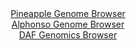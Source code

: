 <div id="Pineapple_Genome_Browser" align="center">
  <a href="https://igv.org/app/?sessionURL=blob:zZJdb9owFIb_i6VWmxQSOwFCIqEpZdBCSzdBaVCrKjKJE1wSO9hOUkD897nVpt2sUrnYNMkX9pE_3vP4OYCaCEk5Az6wTdQxEQIGkGvezHFR5uQWF0QCP8W5JAYQJCWCsJgA_wBSLBVezG70ybVSpfQti6qyVWCWcVM6Ji7wnjPcSDPmhTXgeY5XXGDFhbQuBK65RbO61ZAVLktTv.2YHSvBCls4L9ecSW6VhGVRo..LfpWijDBekKiockXfAkQ6j86YmCn.EoTzII6JlNdkN076wfU4uHeGi4fL7uBh8e0qXHTD8znNGFaVIP2qu.ZruQ.r8eKu6PHLi4E7Wt5OpkHWnDlfz4cvJRVE9pGLek4PIuRpMJQl5OV_6lkPemLfq1AUwzz0BpNJ.242rsdeFu9HN6N7t_1O30cD5DyutAcgXgvXR9BwYNfo2N3W6xT1DAhf6QhOgf_4ZAAlcLzR2x8PQO1KbQuQZFu9iWMALhIigN_yIHSR59mdttuGnoeOxgFUIv97aEeLmedCO7DtbpTSXGmVk0iyUpqYMbOOUzPbn8hyt_XQ9OU6aJ_Zo.XztrSH6Zl9cTWbcXdaXG7.xNOGmoF._u0LdbMfSfVPzPtIEFOtTtXt.7PcSGc5b0TnJriXvflmxqbJnTsvs3fxnIYm5aLASu_XFb38aVyNBcVM6UJNJV3RnKpdqCnyBvjIdrS4IOY51yYCka0.QQMaqAM__xbUOT4dfwA-">Pineapple Genome Browser</a>
</div>
<div id="Alphonso_Genome_Browser" align="center">
  <a href="https://igv.org/app/?sessionURL=blob:zZJdb9owFIb_i6VWmxSS2CFAIqEJaGhZWLtCAxJVFTnBCdYSO7VNQor47_OqTbtZpXKxaZIv7CN_vOfxcwQ1EZJyBnyATOiaEAIDyB1vlrisCnKLSyKBn.FCEgMIkhFBWEqAfwQZlgpHi7k.uVOqkr5lUVV1SsxybkrHxCV.4Qw30kx5aU14UeCEC6y4kNZY4JpbNK87DUlwVZn6bcd0rS1W2MJFteNMcqsiLI8bfV_8qxTnhPGSxOW.UPQ1QKzz6IxbM8OfRuvlKE2JlCFpZ9vhKJyNVk4Qba57k010d7OOeuvLJc0ZVntBhgv3Ao3rJfQCOpmvN_dXaXq7k6vutPncdi.cq8vgUFFB5BD24cAZ2BAijYayLTn8T13rQc_sPIw2cnI9Ryt.gaYP43F2P1rfrMpqF4UPwRudnwxQ8HSvXQDpTvR9aBuO3TNc1Ov8mMKBYdue5iM4Bf7jkwGUwOk3vf3xCFRbaWOAJM_7V3kMwMWWCOB3PNvuQ89DbrfftT0Pnowj2Ivi78GdRguvb6MRQr04o4XSOm9jySppYsbMOs3M_OVMmnUwo1_DyPuC6KCNuu2k3dyEhzst16xJ_0jT0QT0469fqFt9T6Z_Yt57gpgqOVe3K2eZ36ODaPGimyRBMM0OKnNXU7Zq3sRzHpqMixIrvV9X9PKnbzUWFDOlCzWVNKEFVe1aU.QN8CFytLYg5QXXHgKRJx9swzaga3_8radzejp9Bw--">Alphonso Genome Browser</a>
</div>


<div id="DAF_Genomics_Browser" align="center">
  <a href="https://igv.org/app/?sessionURL=blob:tZFra9swFIb_i6D9ZDuWr7EhDG9rsyzpVhLcdCklqPJx7E2yXElOmoT89wmvY7BRxqADSUicy_vqPEe0Balq0aAUeQ4OHYyRhVQldgvCWwafCAeF0pIwBRaSUIKEhgJKj6gkSpN8PjOVldatSgeDgpT2BhrBa6oc5TuktZXodAUm1fYcwslBNGSnHCq4SdZkQFhbiUaJAaEUlLLdQQvNZr0j5vgZW_ctYc07putedW1MGGOFUxLjtm4KePqLkf.gbFb9Jlsusr5.CvtJMcqmk.zGv8hX4.jdKv_8YZlHy_NFvWmI7iSMDjN5uKLj7c00HK7aW8HiK3Yt6GS7V2f.._OLp7aWoEY4xkN_6OIkRCcLMUE7gwDRSuIUB1bsDS0vCOznqx9GZgZS1Ci9u7eQloR.M.l3R6T3rQGFFDx2PTMLCVmARKmduG6Mk8QLgzhwkwSfrCPqJHtlkpf5PIldL_O8yHkg3OiXNevHZ4T.DL4Wxt86m_2vmOrbQ7S4_ho8zJeyeFuxPPs4O_Mux1_iLd.9AMpCL36sFJITbUI_ns9YCDN6HBr9i4t_uj99Bw--">DAF Genomics Browser</a>
</div>
